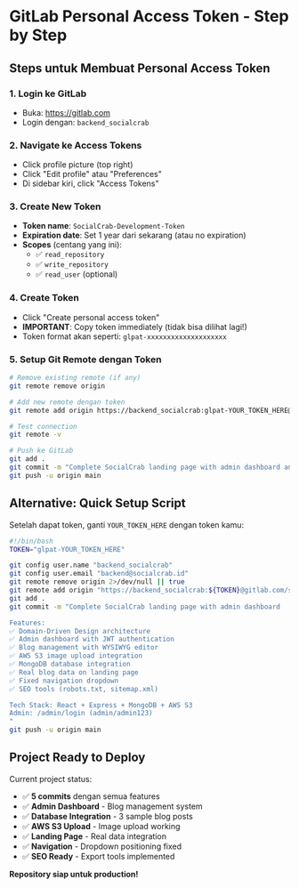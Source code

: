 # GitLab Personal Access Token - Step by Step

## Steps untuk Membuat Personal Access Token

### 1. Login ke GitLab
- Buka: https://gitlab.com
- Login dengan: `backend_socialcrab`

### 2. Navigate ke Access Tokens
- Click profile picture (top right)
- Click "Edit profile" atau "Preferences"
- Di sidebar kiri, click "Access Tokens"

### 3. Create New Token
- **Token name**: `SocialCrab-Development-Token`
- **Expiration date**: Set 1 year dari sekarang (atau no expiration)
- **Scopes** (centang yang ini):
  - ✅ `read_repository` 
  - ✅ `write_repository`
  - ✅ `read_user` (optional)

### 4. Create Token
- Click "Create personal access token"
- **IMPORTANT**: Copy token immediately (tidak bisa dilihat lagi!)
- Token format akan seperti: `glpat-xxxxxxxxxxxxxxxxxxxx`

### 5. Setup Git Remote dengan Token
```bash
# Remove existing remote (if any)
git remote remove origin

# Add new remote dengan token
git remote add origin https://backend_socialcrab:glpat-YOUR_TOKEN_HERE@gitlab.com/socialcrab/sc-landing-page.git

# Test connection
git remote -v

# Push ke GitLab
git add .
git commit -m "Complete SocialCrab landing page with admin dashboard and blog management"
git push -u origin main
```

## Alternative: Quick Setup Script

Setelah dapat token, ganti `YOUR_TOKEN_HERE` dengan token kamu:

```bash
#!/bin/bash
TOKEN="glpat-YOUR_TOKEN_HERE"

git config user.name "backend_socialcrab"
git config user.email "backend@socialcrab.id"
git remote remove origin 2>/dev/null || true
git remote add origin "https://backend_socialcrab:${TOKEN}@gitlab.com/socialcrab/sc-landing-page.git"
git add .
git commit -m "Complete SocialCrab landing page with admin dashboard

Features:
✅ Domain-Driven Design architecture
✅ Admin dashboard with JWT authentication
✅ Blog management with WYSIWYG editor  
✅ AWS S3 image upload integration
✅ MongoDB database integration
✅ Real blog data on landing page
✅ Fixed navigation dropdown
✅ SEO tools (robots.txt, sitemap.xml)

Tech Stack: React + Express + MongoDB + AWS S3
Admin: /admin/login (admin/admin123)
"
git push -u origin main
```

## Project Ready to Deploy

Current project status:
- ✅ **5 commits** dengan semua features
- ✅ **Admin Dashboard** - Blog management system
- ✅ **Database Integration** - 3 sample blog posts
- ✅ **AWS S3 Upload** - Image upload working
- ✅ **Landing Page** - Real data integration
- ✅ **Navigation** - Dropdown positioning fixed
- ✅ **SEO Ready** - Export tools implemented

**Repository siap untuk production!**